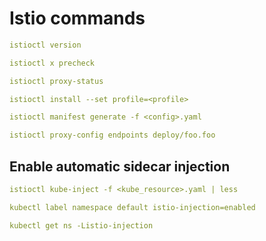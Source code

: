 # Istio commands

```yml
istioctl version
```

```yml
istioctl x precheck
```

```yml
istioctl proxy-status
```

```yml
istioctl install --set profile=<profile>
```

```yml
istioctl manifest generate -f <config>.yaml
```

```yml
istioctl proxy-config endpoints deploy/foo.foo
```

## Enable automatic sidecar injection

```yml
istioctl kube-inject -f <kube_resource>.yaml | less
```

```yml
kubectl label namespace default istio-injection=enabled
```

```yml
kubectl get ns -Listio-injection
```
